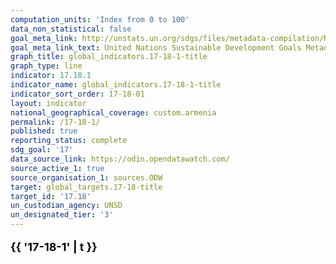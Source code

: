 ```yaml
---
computation_units: 'Index from 0 to 100'
data_non_statistical: false
goal_meta_link: http://unstats.un.org/sdgs/files/metadata-compilation/Metadata-Goal-17.pdf
goal_meta_link_text: United Nations Sustainable Development Goals Metadata (pdf 468kB)
graph_title: global_indicators.17-18-1-title
graph_type: line
indicator: 17.18.1
indicator_name: global_indicators.17-18-1-title
indicator_sort_order: 17-18-01
layout: indicator
national_geographical_coverage: custom.armenia
permalink: /17-18-1/
published: true
reporting_status: complete
sdg_goal: '17'
data_source_link: https://odin.opendatawatch.com/
source_active_1: true
source_organisation_1: sources.ODW
target: global_targets.17-18-title
target_id: '17.18'
un_custodian_agency: UNSD
un_designated_tier: '3'
---
```

<p style="font-size: 18px; font-weight: bold; color: #000000;">
  {{ '17-18-1' | t }}
</p>

